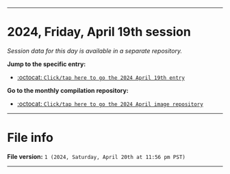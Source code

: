 
***

# 2024, Friday, April 19th session

_Session data for this day is available in a separate repository._

**Jump to the specific entry:**

- [:octocat: `Click/tap here to go the 2024 April 19th entry`](https://github.com/seanpm2001/SeansLifeArchive_Images_MotorWorld_CarFactory_Y2024_V4/tree/SeansLifeArchive_Images_MotorWorld_CarFactory_Y2024_V4_Main-dev/04_April/19/)

**Go to the monthly compilation repository:**

- [:octocat: `Click/tap here to go the 2024 April image repository`](https://github.com/seanpm2001/SeansLifeArchive_Images_MotorWorld_CarFactory_Y2024_V4/)

***

# File info

**File version:** `1 (2024, Saturday, April 20th at 11:56 pm PST)`

***
